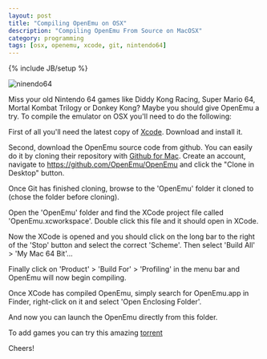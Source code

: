 ```yaml
---
layout: post
title: "Compiling OpenEmu on OSX"
description: "Compiling OpenEmu From Source on MacOSX"
category: programming
tags: [osx, openemu, xcode, git, nintendo64]
---
```

{% include JB/setup %}

![ninendo64](https://dl.dropboxusercontent.com/u/5666518/pic-pref-th.png)

Miss your old Nintendo 64 games like Diddy Kong Racing, Super Mario 64, Mortal Kombat Trilogy or Donkey Kong? Maybe you should give OpenEmu a try. To compile the emulator on OSX you'll need to do the following:

First of all you'll need the latest copy of [Xcode](https://itunes.apple.com/gb/app/xcode/id497799835). Download and install it.

Second, download the OpenEmu source code from github. You can easily do it by cloning their repository with [Github for Mac](http://mac.github.com/). Create an account, navigate to https://github.com/OpenEmu/OpenEmu and click the "Clone in Desktop" button. 

Once Git has finished cloning, browse to the 'OpenEmu' folder it cloned to (chose the folder before cloning).

Open the 'OpenEmu' folder and find the XCode project file called 'OpenEmu.xcworkspace'. Double click this file and it should open in XCode.

Now the XCode is opened and you should click on the long bar to the right of the 'Stop' button and select the correct 'Scheme'. Then select 'Build All' > 'My Mac 64 Bit'...

Finally click on 'Product' > 'Build For' > 'Profiling' in the menu bar and OpenEmu will now begin compiling.

Once XCode has compiled OpenEmu, simply search for OpenEmu.app in Finder, right-click on it and select 'Open Enclosing Folder'.

And now you can launch the OpenEmu directly from this folder.

To add games you can try this amazing [torrent](http://www.mac-torrents.com/torrents.php?mode=details&id=5065d47f92da2d5a03e3820b9a2519c4d4199830)

Cheers! 

